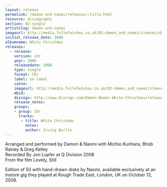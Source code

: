 ```yaml
---
layout: release
permalink: /damon-and-naomi/releases/:title.html
resource: discography
section: 02-single
artistslug: damon-and-naomi
imageurl: http://media.fullofwishes.co.uk/03-damon_and_naomi/sleeves/damon-and-naomi-white-christmas.jpg
initial_release_date: 2008
albumname: White Christmas
releases:
  - release: 
    version: cdr
    year: 2008
    releasedate: 2008
    type: single
    format: CDr
    label: no label
    catno: 
    imageurl: http://media.fullofwishes.co.uk/03-damon_and_naomi/sleeves/damon-and-naomi-white-christmas.jpg
    mbid: 
    discogs: http://www.discogs.com/Damon-Naomi-White-Christmas/release/1494673master/434581
    release_notes:
    groups:
    - group: CDr
      tracks:
       - title: White Christmas
         notes: 
         author: Irving Berlin
---
```

Arranged and performed by Damon & Naomi with Michio Kurihara, Bhob Rainey & Greg Kelley  
Recorded By Jon Lupfer at Q Division 2008  
From the film Lovely, Still

Edition of 50 with hand-drawn disks by Naomi, available exclusively at an instore gig they played at Rough Trade East, London, UK on October 12, 2008.